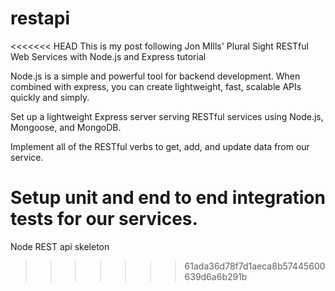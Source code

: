 # restapi

<<<<<<< HEAD
This is my post following Jon MIlls' Plural Sight RESTful Web Services with Node.js and Express tutorial

Node.js is a simple and powerful tool for backend development. When combined with express, you can create lightweight, fast, scalable APIs quickly and simply.

Set up a lightweight Express server serving  RESTful services using Node.js, Mongoose, and MongoDB.

Implement all of the RESTful verbs to get, add, and update data from our service. 

Setup unit and end to end integration tests for our services.
=======
Node REST api skeleton
>>>>>>> 61ada36d78f7d1aeca8b57445600639d6a6b291b
